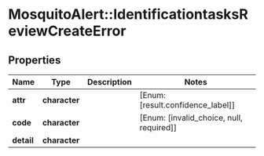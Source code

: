 # MosquitoAlert::IdentificationtasksReviewCreateError


## Properties
Name | Type | Description | Notes
------------ | ------------- | ------------- | -------------
**attr** | **character** |  | [Enum: [result.confidence_label]] 
**code** | **character** |  | [Enum: [invalid_choice, null, required]] 
**detail** | **character** |  | 


